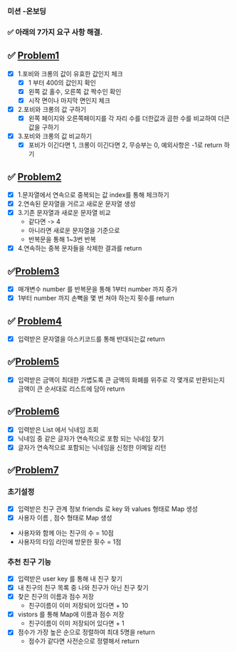 ### 미션 -온보딩

### ✅ 아래의 7가지 요구 사항 해결.

## ✅ [Problem1](PROBLEM1.md)

- [x] 1.포비와 크롱의 값이 유효한 값인지 체크
    - [x] 1 부터 400의 값인지 확인
    - [x] 왼쪽 값 홀수, 오른쪽 값 짝수인 확인
    - [x] 시작 면이나 마지막 면인지 체크
- [x] 2.포비와 크롱의 값 구하기
    -[x] 왼쪽 페이지와 오른쪽페이지를 각 자리 수를 더한값과 곱한 수를 비교하여
     더큰값을 구하기
- [x] 3.포비와 크롱의 값 비교하기
    - [x] 포비가 이긴다면 1, 크롱이 이긴다면 2, 무승부는 0, 예외사항은 -1로 return 하기

## ✅ [Problem2](PROBLEM2.md)

- [x] 1.문자열에서 연속으로 중복되는 값 index를 통해 체크하기
- [x] 2.연속된 문자열을 거르고 새로운 문자열 생성
-[x] 3.기존 문자열과 새로운 문자열 비교
    - 같다면 -> 4
    - 아니라면 새로운 문자열을 기준으로
    - 반복문을 통해 1~3번 반복
-[x] 4.연속하는 중복 문자들을 삭제한 결과를 return

## ✅[Problem3](PROBLEM3.md)

- [x] 매개변수 number 를 반복문을 통해 1부터 number 까지 증가
- [x] 1부터 number 까지 손뼉을 몇 번 쳐야 하는지 횟수를 return

## ✅ [Problem4](PROBLEM4.md)

- [x] 입력받은 문자열을 아스키코드를 통해 반대되는값 return

## ✅[Problem5](PROBLEM5.md)

- [x] 입력받은 금액이 최대한 가볍도록 큰 금액의 화폐를 위주로 각 몇개로 반환되는지
  금액이 큰 순서대로 리스트에 담아 return

## ✅[Problem6](PROBLEM6.md)

- [x] 입력받은 List 에서 닉네임 조회
- [x] 닉네임 중 같은 글자가 연속적으로 포함 되는 닉네임 찾기
- [x] 글자가 연속적으로 포함되는 닉네임을 신청한 이메일 리턴

## ✅[Problem7](PROBLEM7.md)
### 초기설정
- [x] 입력받은 친구 관계 정보 friends 로 key 와 values 형태로 Map 생성
- [x] 사용자 이름 , 점수 형태로 Map 생성
- 
  사용자와 함께 아는 친구의 수 = 10점
- 사용자의 타임 라인에 방문한 횟수 = 1점
### 추천 친구 기능
- [x] 입력받은 user key 를 통해 내 친구 찾기
- [x] 내 친구의 친구 목록 중 나와 친구가 아닌 친구 찾기
- [x] 찾은 친구의 이름과 점수 저장
  - 친구이름이 이미 저장되어 있다면 + 10 
- [x] vistors 를 통해 Map에 이름과 점수 저장
    - 친구이름이 이미 저장되어 있다면 + 1
- [x] 점수가 가장 높은 순으로 정렬하여 최대 5명을 return
  - 점수가 같다면 사전순으로 정렬해서 return